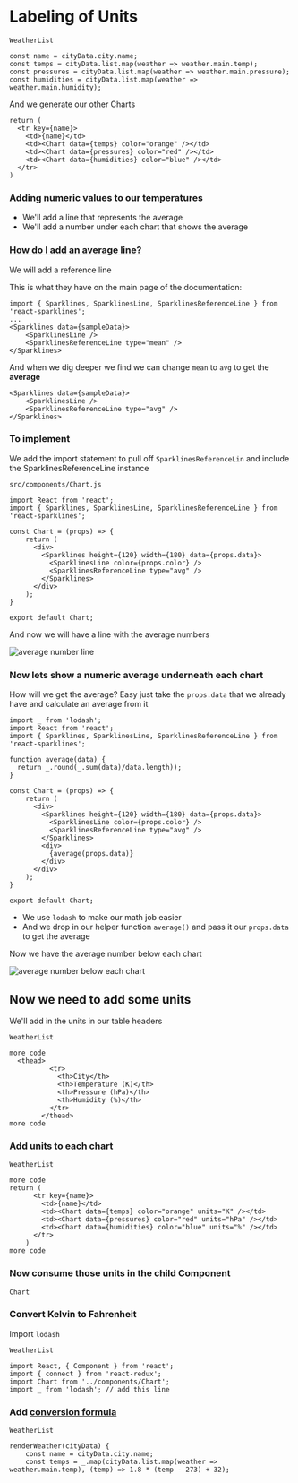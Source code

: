# Labeling of Units

`WeatherList`

```
const name = cityData.city.name;
const temps = cityData.list.map(weather => weather.main.temp);
const pressures = cityData.list.map(weather => weather.main.pressure);
const humidities = cityData.list.map(weather => weather.main.humidity);
```

And we generate our other Charts

```
return (
  <tr key={name}>
    <td>{name}</td>
    <td><Chart data={temps} color="orange" /></td>
    <td><Chart data={pressures} color="red" /></td>
    <td><Chart data={humidities} color="blue" /></td>
  </tr>
)
```

### Adding numeric values to our temperatures
* We'll add a line that represents the average
* We'll add a number under each chart that shows the average

### [How do I add an average line?](https://github.com/borisyankov/react-sparklines#reference-line)

We will add a reference line

This is what they have on the main page of the documentation:

```
import { Sparklines, SparklinesLine, SparklinesReferenceLine } from 'react-sparklines';
...
<Sparklines data={sampleData}>
    <SparklinesLine />
    <SparklinesReferenceLine type="mean" />
</Sparklines>
```

And when we dig deeper we find we can change `mean` to `avg` to get the **average**

```
<Sparklines data={sampleData}>
    <SparklinesLine />
    <SparklinesReferenceLine type="avg" />
</Sparklines>
```

### To implement
We add the import statement to pull off `SparklinesReferenceLin` and include the SparklinesReferenceLine instance

`src/components/Chart.js`

```
import React from 'react';
import { Sparklines, SparklinesLine, SparklinesReferenceLine } from 'react-sparklines';

const Chart = (props) => {
    return (
      <div>
        <Sparklines height={120} width={180} data={props.data}>
          <SparklinesLine color={props.color} />
          <SparklinesReferenceLine type="avg" />
        </Sparklines>
      </div>
    );
}

export default Chart;
```

And now we will have a line with the average numbers

![average number line](https://i.imgur.com/q0q9snL.png)

### Now lets show a numeric average underneath each chart
How will we get the average?
Easy just take the `props.data` that we already have and calculate an average from it

```
import _ from 'lodash';
import React from 'react';
import { Sparklines, SparklinesLine, SparklinesReferenceLine } from 'react-sparklines';

function average(data) {
  return _.round(_.sum(data)/data.length));
}

const Chart = (props) => {
    return (
      <div>
        <Sparklines height={120} width={180} data={props.data}>
          <SparklinesLine color={props.color} />
          <SparklinesReferenceLine type="avg" />
        </Sparklines>
        <div>
          {average(props.data)}
        </div>
      </div>
    );
}

export default Chart;
```

* We use `lodash` to make our math job easier
* And we drop in our helper function `average()` and pass it our `props.data` to get the average

Now we have the average number below each chart

![average number below each chart](https://i.imgur.com/2xGGf1f.png)

## Now we need to add some units
We'll add in the units in our table headers

`WeatherList`

```
more code
  <thead>
          <tr>
            <th>City</th>
            <th>Temperature (K)</th>
            <th>Pressure (hPa)</th>
            <th>Humidity (%)</th>
          </tr>
        </thead>
more code
```

### Add units to each chart

`WeatherList`

```
more code
return (
      <tr key={name}>
        <td>{name}</td>
        <td><Chart data={temps} color="orange" units="K" /></td>
        <td><Chart data={pressures} color="red" units="hPa" /></td>
        <td><Chart data={humidities} color="blue" units="%" /></td>
      </tr>
    )
more code
```

### Now consume those units in the child Component
`Chart`

### Convert Kelvin to Fahrenheit
Import `lodash`

`WeatherList`

```
import React, { Component } from 'react';
import { connect } from 'react-redux';
import Chart from '../components/Chart';
import _ from 'lodash'; // add this line
```

### Add [conversion formula](http://www.wikihow.com/Convert-Kelvin-to-Fahrenheit-or-Celsius)

`WeatherList`

```
renderWeather(cityData) {
    const name = cityData.city.name;
    const temps = _.map(cityData.list.map(weather => weather.main.temp), (temp) => 1.8 * (temp - 273) + 32);
```





